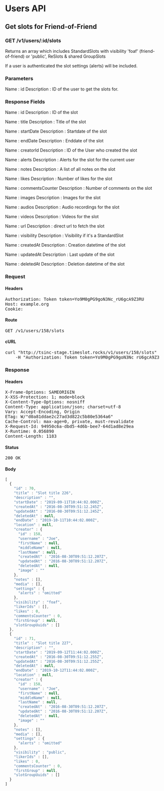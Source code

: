 # Users API

## Get slots for Friend-of-Friend

### GET /v1/users/:id/slots

Returns an array which includes StandardSlots with visibility &#39;foaf&#39; (friend-of-friend) or &#39;public&#39;, ReSlots &amp; shared GroupSlots

If a user is authenticated the slot settings (alerts) will be included.

### Parameters

Name : id
Description : ID of the user to get the slots for.


### Response Fields

Name : id
Description : ID of the slot

Name : title
Description : Title of the slot

Name : startDate
Description : Startdate of the slot

Name : endDate
Description : Enddate of the slot

Name : creatorId
Description : ID of the User who created the slot

Name : alerts
Description : Alerts for the slot for the current user

Name : notes
Description : A list of all notes on the slot

Name : likes
Description : Number of likes for the slot

Name : commentsCounter
Description : Number of comments on the slot

Name : images
Description : Images for the slot

Name : audios
Description : Audio recordings for the slot

Name : videos
Description : Videos for the slot

Name : url
Description : direct url to fetch the slot

Name : visibility
Description : Visibility if it&#39;s a StandardSlot

Name : createdAt
Description : Creation datetime of the slot

Name : updatedAt
Description : Last update of the slot

Name : deletedAt
Description : Deletion datetime of the slot

### Request

#### Headers

<pre>Authorization: Token token=Yo9M0gPG9goN3Nc_rU6gcA9Z3RU
Host: example.org
Cookie: </pre>

#### Route

<pre>GET /v1/users/158/slots</pre>

#### cURL

<pre class="request">curl &quot;http://tsinc-stage.timeslot.rocks/v1/users/158/slots&quot; -X GET \
	-H &quot;Authorization: Token token=Yo9M0gPG9goN3Nc_rU6gcA9Z3RU&quot;</pre>

### Response

#### Headers

<pre>X-Frame-Options: SAMEORIGIN
X-XSS-Protection: 1; mode=block
X-Content-Type-Options: nosniff
Content-Type: application/json; charset=utf-8
Vary: Accept-Encoding, Origin
ETag: W/&quot;d0a81ddae2c27ad3d822c5b80e5364a6&quot;
Cache-Control: max-age=0, private, must-revalidate
X-Request-Id: 94950c6a-dbd5-4d6b-bee7-64d1ad8e29ea
X-Runtime: 0.056890
Content-Length: 1183</pre>

#### Status

<pre>200 OK</pre>

#### Body

```javascript
[
  {
    "id" : 70,
    "title" : "Slot title 226",
    "description" : "",
    "startDate" : "2019-09-11T10:44:02.000Z",
    "createdAt" : "2016-08-30T09:51:12.245Z",
    "updatedAt" : "2016-08-30T09:51:12.245Z",
    "deletedAt" : null,
    "endDate" : "2019-10-11T10:44:02.000Z",
    "location" : null,
    "creator" : {
      "id" : 158,
      "username" : "Joe",
      "firstName" : null,
      "middleName" : null,
      "lastName" : null,
      "createdAt" : "2016-08-30T09:51:12.207Z",
      "updatedAt" : "2016-08-30T09:51:12.207Z",
      "deletedAt" : null,
      "image" : ""
    },
    "notes" : [],
    "media" : [],
    "settings" : {
      "alerts" : "omitted"
    },
    "visibility" : "foaf",
    "likerIds" : [],
    "likes" : 0,
    "commentsCounter" : 0,
    "firstGroup" : null,
    "slotGroupUuids" : []
  },
  {
    "id" : 71,
    "title" : "Slot title 227",
    "description" : "",
    "startDate" : "2019-09-12T11:44:02.000Z",
    "createdAt" : "2016-08-30T09:51:12.255Z",
    "updatedAt" : "2016-08-30T09:51:12.255Z",
    "deletedAt" : null,
    "endDate" : "2019-10-12T11:44:02.000Z",
    "location" : null,
    "creator" : {
      "id" : 158,
      "username" : "Joe",
      "firstName" : null,
      "middleName" : null,
      "lastName" : null,
      "createdAt" : "2016-08-30T09:51:12.207Z",
      "updatedAt" : "2016-08-30T09:51:12.207Z",
      "deletedAt" : null,
      "image" : ""
    },
    "notes" : [],
    "media" : [],
    "settings" : {
      "alerts" : "omitted"
    },
    "visibility" : "public",
    "likerIds" : [],
    "likes" : 0,
    "commentsCounter" : 0,
    "firstGroup" : null,
    "slotGroupUuids" : []
  }
]
```
